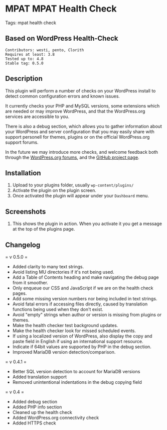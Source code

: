 # MPAT MPAT Health Check #
Tags: mpat health check

## Based on WordPress Health-Check ##
```
Contributors: westi, pento, Clorith
Requires at least: 3.8
Tested up to: 4.8
Stable tag: 0.5.0
```

## Description ##

This plugin will perform a number of checks on your WordPress install to detect common configuration errors and known issues.

It currently checks your PHP and MySQL versions, some extensions which are needed or may improve WordPress, and that the WordPress.org services are accessible to you.

There is also a debug section, which allows you to gather information about your WordPress and server configuration that you may easily share with support personell for themes, plugins or on the official WordPress.org support forums.

In the future we may introduce more checks, and welcome feedback both through the [WordPress.org forums](https://wordpress.org/support/plugin/health-check), and the [GitHub project page](https://github.com/WordPress/health-check).

## Installation ##

1. Upload to your plugins folder, usually `wp-content/plugins/`
2. Activate the plugin on the plugin screen.
3. Once activated the plugin will appear under your `Dashboard` menu.

## Screenshots ##

1. This shows the plugin in action.  When you activate it you get a message at the top of the plugins page.

## Changelog ##

= v 0.5.0 =
* Added clarity to many text strings.
* Avoid listing MU directories if it's not being used.
* Add a Table of Contents heading and make navigating the debug page from it smoother.
* Only enqueue our CSS and JavaScript if we are on the health check pages.
* Add some missing version numbers nor being included in text strings.
* Avoid fatal errors if accessing files directly, caused by translation functions being used when they don't exist.
* Avoid "empty" strings when author or version is missing from plugins or themes.
* Make the health checker test background updates.
* Make the health checker look for missed scheduled events.
* If using a localized version of WordPress, also display the copy and paste field in English if using an international support resource.
* Indicate if 64bit values are supported by PHP in the debug section.
* Improved MariaDB version detection/comparison.

= v 0.4.1 =
* Better SQL version detection to account for MariaDB versions
* Added translation support
* Removed unintentional indentations in the debug copying field

= v 0.4 =
* Added debug section
* Added PHP info section
* Cleaned up the health check
* Added WordPress.org connectivity check
* Added HTTPS check
